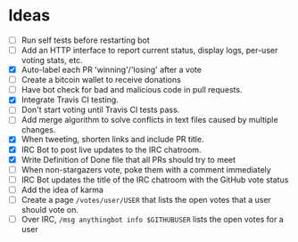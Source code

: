 # Ideas

 - [ ] Run self tests before restarting bot
 - [ ] Add an HTTP interface to report current status, display logs, per-user voting stats, etc.
 - [x] Auto-label each PR 'winning'/'losing' after a vote
 - [ ] Create a bitcoin wallet to receive donations
 - [ ] Have bot check for bad and malicious code in pull requests.
 - [x] Integrate Travis CI testing.
 - [ ] Don't start voting until Travis CI tests pass.
 - [ ] Add merge algorithm to solve conflicts in text files caused by multiple changes.
 - [x] When tweeting, shorten links and include PR title.
 - [x] IRC Bot to post live updates to the IRC chatroom.
 - [x] Write Definition of Done file that all PRs should try to meet
 - [ ] When non-stargazers vote, poke them with a comment immediately
 - [ ] IRC Bot updates the title of the IRC chatroom with the GitHub vote status
 - [ ] Add the idea of karma
 - [ ] Create a page `/votes/user/USER` that lists the open votes that a user should vote on.
 - [ ] Over IRC, `/msg anythingbot info $GITHUBUSER` lists the open votes for a user
